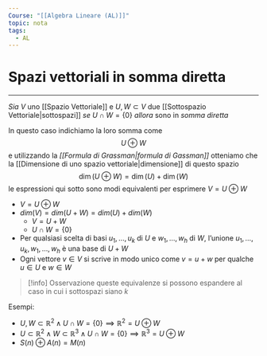 ```yaml
---
Course: "[[Algebra Lineare (AL)]]"
topic: nota
tags:
  - AL
---
```

# Spazi vettoriali in somma diretta
---

_Sia_ $V$ uno [[Spazio Vettoriale]] e  $U, W \subset V$ due [[Sottospazio Vettoriale|sottospazi]] 
_se_ $U ∩ W = \{0\}$
_allora_ sono in _somma diretta_

In questo caso indichiamo la loro somma come $$U \oplus W$$ e utilizzando la _[[Formula di Grassman|formula di Gassman]]_ otteniamo che la [[Dimensione di uno spazio vettoriale|dimensione]] di questo spazio $$
\dim( U \oplus W) = \dim(U) + \dim(W)
$$
le espressioni qui sotto sono modi equivalenti per esprimere $V = U \oplus W$

- $V = U \oplus W$
- $dim (V)= dim(U+W) = dim(U)+dim(W)$
    - $V = U +W$
    - $U \cap W = \{0\}$
- Per qualsiasi scelta di basi $u_1,\dots, u_k$ di $U$ e $w_1,\dots, w_h$  di $W$, l’unione  $u_1,\dots, u_k , w_1,\dots, w_h$ è una base di $U + W$
- Ogni vettore $v ∈ V$ si scrive in modo unico come $v = u + w$ per
qualche $u ∈ U$  e $w ∈ W$

>[!info] Osservazione
> queste equivalenze si possono espandere al caso in cui i sottospazi siano $k$

Esempi:
- $U,W \subset \mathbb{R}^2 \land U \cap W =\{0\} \implies \mathbb{R}^2 = U\oplus W$
- $U \subset \mathbb{R}^2 \land W\subset \mathbb{R}^3 \land U \cap W =\{0\} \implies \mathbb{R}^3 = U\oplus W$
- $S(n) \oplus A(n) =M(n)$
